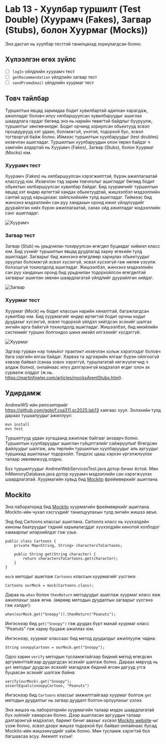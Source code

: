 # Lab 13 - Хуулбар туршилт (Test Double) (Хуурамч (Fakes), Загвар (Stubs), болон Хуурмаг (Mocks))

Энэ дасгал нь хуулбар тесттэй танилцахад зориулагдсан болно.

## Хүлээлгэн өгөх зүйлс

- [ ] `logIn` үйлдлийн хуурамч тест
- [ ] `getRecommendation` үйлдлийн загвар тест
- [ ] `sendPromoEmail` үйлдлийн хуурмаг тест

## Товч тайлбар

Туршилтын явцад заримдаа бодит хувилбартай адилхан харагдаж, ажилладаг боловч илүү хялбаршуулсан хувилбаруудыг ашиглах шаардлага гардаг бөгөөд энэ нь нарийн төвөгтэй байдлыг бууруулж, туршилтыг хөнгөвчилдөг. Бодит орчинд зориулсан обьектууд эсвэл процедурууд хэт удаан, боломжгүй, үнэтэй, тодорхой бус, эсвэл тогтворгүй байж болно. Иймээс туршилтын хуулбаруудыг (test doubles) ихэвчлэн ашигладаг. Туршилтын хуулбаруудын олон төрөл байдаг ч хамгийн алдартай нь Хуурамч (Fakes), Загвар (Stubs), болон Хуурмаг (Mocks) юм.

### Хуурамч тест

Хуурамч (Fakes) нь хялбаршуулсан хэрэгжилттэй, бүрэн ажиллагаатай классууд юм. Ихэвчлэн тэд зарим товчлолыг ашигладаг бөгөөд бодит обьектын хялбаршуулсан хувилбар байдаг. Бид хуурамчийг туршилтын явцад хэт өндөр өртөгтэй хандах обьектуудтай, жишээлбэл мэдээллийн сантай шууд харьцахаас зайлсхийхийн тулд ашигладаг. Тиймээс бид жинхэнэ мэдээллийн сан руу хандахын оронд ижил үйлдлүүдийг дуурайлган хийх бүрэн ажиллагаатай, санах ойд ажилладаг мэдээллийн санг ашигладаг.

![Хуурамч](https://miro.medium.com/v2/resize:fit:1400/format:webp/0*snrzYwepyaPu3uC9.png)

### Загвар тест

Загвар (Stub) нь урьдчилан тохируулсан өгөгдөл буцаадаг хиймэл класс юм. Бид үүнийг туршилтын явцад дуудлагад хариу өгөхийн тулд ашигладаг. Загварыг бид жинхэнэ өгөгдлөөр хариулах обьектуудыг оруулах боломжгүй эсвэл хүсэхгүй, эсвэл хүсээгүй гаж нөлөө үзүүлж болзошгүй тохиолдолд ашигладаг. Жишээлбэл, жинхэнэ мэдээллийн сан руу хандахын оронд бид урьдчилан тодорхойлсон өгөгдөлтэй загварыг ашиглан зөвхөн шаардлагатай үйлдлийг дуурайлган хийдэг.

![Загвар](https://miro.medium.com/v2/resize:fit:1400/format:webp/0*KdpZaEVy6GNnrUpB.png)

### Хуурмаг тест

Хуурмаг (Mock) нь бодит классын нарийн хяналттай, багажлагдсан хувилбар юм. Бид хуурмагийг өндөр өртөгтэй бодит орчны кодыг дуудахыг хүсэхгүй, эсвэл тодорхой үйлдэл хийгдсэн эсэхийг шалгах энгийн арга байхгүй тохиолдолд ашигладаг. Жишээлбэл, бид имэйлийн системийг турших болгондоо шинэ имэйл илгээхийг хүсдэггүй.

![Хуурмаг](https://miro.medium.com/v2/resize:fit:1400/format:webp/0*k7mwTF60slyMxRlm.png)

Эдгээр гурван нэр томъёог практикт ихэвчлэн хольж хэрэглэдэг боловч бага зэргийн ялгаа байдаг. Хэрвээ та эдгээрийн ялгааг бүрэн ойлгоогүй хэвээр байвал (санаа зовох хэрэггүй, туршлагатай хөгжүүлэгчид ч алдаж болно), онлайнаас илүү дэлгэрэнгүй мэдээлэл өгдөг олон эх сурвалж олддог (ж.нь. https://martinfowler.com/articles/mocksArentStubs.html).

## Удирдамж

AndrewWS-ийн репозиторийг https://github.com/gobi/f.csa311.sc2025.lab13 хаягаас хуул. Эхлэхийн тулд дараах тушаалуудыг ажиллуул:

```
mvn install
mvn test
```

Туршилтууд удаан хугацаанд ажиллаж байгааг анзаарч болно. Туршилтын хуулбаруудыг ашиглан гүйцэтгэлийг сайжруулъя! Өгөгдсөн файлуудыг шалгаж, аль төрлийн туршилтын хуулбаруудыг аль аргуудыг туршихад ашиглахыг тодорхойл. Тэндээс цааш хэрхэн үргэлжлүүлэх талаар зөвлөмжүүд олдно.

Бүх туршилтуудыг AndrewWebServicesTest.java дотор бичих ёстой. Мөн InMemoryDatabase.java дотор хуурамч мэдээллийн сан хэрэгжүүлэх шаардлагатай. Хуурмагийн хувьд бид [Mockito](https://site.mockito.org/) фреймвөркийг ашиглана.

## Mockito

Энэ лабораторид бид [Mockito](https://site.mockito.org/) хуурмагийн фреймвөркийг ашиглана. Mockito-ийн чухал хэсгүүдийг танилцуулахын тулд энгийн жишээ авъя.

Энд бид Cartoons классыг ашиглана. Cartoons класс нь хүүхэлдэйн киноны баатруудыг тэдний харьяалагддаг хүүхэлдэйн кинотой холбодог хамаарлыг илэрхийлдэг гэж үзье.

```
public class Cartoons {
	private Map<String, String> charactersToCartoons;

	public String get(String character) {
		return charactersToCartoons.get(character);
	}
}
```

`mock` методыг ашиглаж `Cartoons` классын хуурмагийг үүсгэнэ:

```
Cartoons ourMock = mock(Cartoons.class);
```

Дараа нь `when` болон `thenReturn` методуудыг ашиглаж хуурмаг класс яаж ажиллахыг зааж өгнө. (өөрөөр методын дуудалтын загварыг үүсгэнэ гэж хэлдэг):

```
when(ourMock.get("Snoopy")).thenReturn("Peanuts");
```

Ингэснээр бид `get("Snoopy")` гэж дуудах бүрт манай хуурмаг класс "Peanuts" гэж хариу буцааж ажиллах юм.

Ингэснээр, хуурмаг классаас бид метод дуудалдыг ажиллуулж чадна:

```
String snoopyCartoon = ourMock.get("Snoopy");
```

Одоо харин `verify` методын тусламжтайгаар бидний метод өгөгдсөн аргументтайгаар дуудагдсан эсэхийг шалгаж болно. Дараах мөрүүд нь `get` методыг дуудсан эсэхийг магадлаж бидний өгсөн дагууд утга буцаасан эсэхийг шалгаж байна:

```
verify(ourMock).get("Snoopy");
assertEquals(snoopyCartoon, "Peanuts")
```

Ингэснээр бид `Cartoons` классыг амжилттайгаар хуурмаг болгож `get` методын дуудалтыг нь загвар дуудалт болгон орлуулахыг үзлээ.

Энэ жишээ нь лабораторийн хуурмагийн талаар мэдэх шаардлагатай бүх зүйлийг хамарсан болно. Дээр ашигласан аргуудын талаар дэлгэрэнгүй мэдээлэл, баримт бичиг авахыг хүсвэл [Mockito website](https://site.mockito.org/)-ыг үзэж болно, эсвэл дээрх жишээ тодорхой бус байвал онлайнаас бусад Mockito-ийн жишээнүүдийг хайж болно. Мөн тусламж хэрэгтэй бол багшаасаа асуу. Амжилт хүсье!

